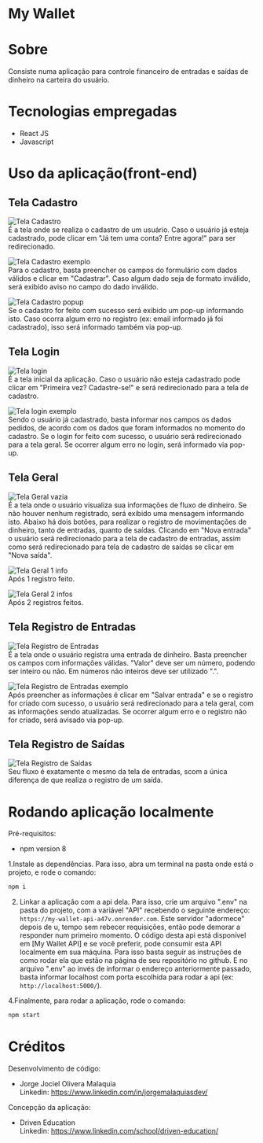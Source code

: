 # My Wallet

# Sobre
Consiste numa aplicação para controle financeiro de entradas e saídas de dinheiro na carteira do usuário.

# Tecnologias empregadas
- React JS
- Javascript

# Uso da aplicação(front-end)

## Tela Cadastro
![Tela Cadastro](https://github.com/JorgeMalaquias/assets/blob/main/mywallet/tela%20cadastro(forms%20vazio).png)  
É a tela onde se realiza o cadastro de um usuário. Caso o usuário já esteja cadastrado, pode clicar em "Já tem uma conta? Entre agora!" para ser redirecionado.  

![Tela Cadastro exemplo](https://github.com/JorgeMalaquias/assets/blob/main/mywallet/tela%20cadastro(forms%20preenchido).png)  
Para o cadastro, basta preencher os campos do formulário com dados válidos e clicar em "Cadastrar". Caso algum dado seja de formato inválido, será exibido aviso no campo do dado inválido. 

![Tela Cadastro popup](https://github.com/JorgeMalaquias/assets/blob/main/mywallet/tela%20cadastro(pop%20up).png)  
Se o cadastro for feito com sucesso será exibido um pop-up informando isto. Caso ocorra algum erro no registro (ex: email informado já foi cadastrado), isso será informado também via pop-up.

## Tela Login
![Tela login](https://github.com/JorgeMalaquias/assets/blob/main/mywallet/tela%20login%20(form%20vazio).png)  
É a tela inicial da aplicação. Caso o usuário não esteja cadastrado pode clicar em "Primeira vez? Cadastre-se!" e será redirecionado para a tela de cadastro.  

![Tela login exemplo](https://github.com/JorgeMalaquias/assets/blob/main/mywallet/tela%20login%20(forms%20preenchido).png)  
Sendo o usuário já cadastrado, basta informar nos campos os dados pedidos, de acordo com os dados que foram informados no momento do cadastro.
Se o login for feito com sucesso, o usuário será redirecionado para a tela geral. Se ocorrer algum erro no login, será informado via pop-up.

## Tela Geral
![Tela Geral vazia](https://github.com/JorgeMalaquias/assets/blob/main/mywallet/tela%20geral%20usuario.png)  
É a tela onde o usuário visualiza sua informações de fluxo de dinheiro. Se não houver nenhum registrado, será exibido uma mensagem informando isto. Abaixo há dois botões, para realizar o registro de movimentações de dinheiro, tanto de entradas, quanto de saídas. Clicando em "Nova entrada" o usuário será redirecionado para a tela de cadastro de entradas, assim como será redirecionado para tela de cadastro de saídas se clicar em "Nova saída".  

![Tela Geral 1 info](https://github.com/JorgeMalaquias/assets/blob/main/mywallet/tela%20geral%20com%201%20entrada.png)  
Após 1 registro feito.  

![Tela Geral 2 infos](https://github.com/JorgeMalaquias/assets/blob/main/mywallet/tela%20geral%20com%20duas%20infos.png)  
Após 2 registros feitos.  

## Tela Registro de Entradas

![Tela Registro de Entradas](https://github.com/JorgeMalaquias/assets/blob/main/mywallet/tela%20entradas.png)  
É a tela onde o usuário registra uma entrada de dinheiro. Basta preencher os campos com informações válidas. "Valor" deve ser um número, podendo ser inteiro ou não. Em números não inteiros deve ser utilizado ".".  

![Tela Registro de Entradas exemplo](https://github.com/JorgeMalaquias/assets/blob/main/mywallet/tela%20entradas%20forms%20preenchidos.png)  
Após preencher as informações é clicar em "Salvar entrada" e se o registro for criado com sucesso, o usuário será redirecionado para a tela geral, com as informações sendo atualizadas. Se ocorrer algum erro e o registro não for criado, será avisado via pop-up.  

## Tela Registro de Saídas
![Tela Registro de Saídas](https://github.com/JorgeMalaquias/assets/blob/main/mywallet/tela%20saida.png)  
Seu fluxo é exatamente o mesmo da tela de entradas, scom a única diferença de que realiza o registro de um saída.

# Rodando aplicação localmente
Pré-requisitos:
- npm version 8

1.Instale as dependências. Para isso, abra um terminal na pasta onde está o projeto, e rode o comando:
```bash
npm i
```
2. Linkar a aplicação com a api dela. Para isso, crie um arquivo ".env" na pasta do projeto, com a variável "API" recebendo o seguinte endereço: `https://my-wallet-api-a47v.onrender.com`. Este servidor "adormece" depois de u, tempo sem rebecer requisições, então pode demorar a responder num primeiro momento. O código desta api está disponível em [My Wallet API] e se você preferir, pode consumir esta API localmente em sua máquina. Para isso basta seguir as instruções de como rodar ela que estão na página de seu repositório no github. E no arquivo ".env" ao invés de informar o endereço anteriormente passado, basta informar localhost com  porta escolhida para rodar a api (ex: `http://localhost:5000/`).

4.Finalmente, para rodar a aplicação, rode o comando:

```bash
npm start
```

# Créditos

Desenvolvimento de código:  
- Jorge Jociel Olivera Malaquia  
Linkedin: https://www.linkedin.com/in/jorgemalaquiasdev/

Concepção da aplicação:
- Driven Education  
Linkedin: https://www.linkedin.com/school/driven-education/

